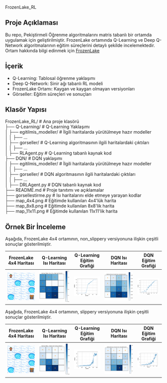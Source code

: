 FrozenLake_RL 

## Proje Açıklaması
 Bu repo, Pekiştirmeli Öğrenme algoritmalarını matris tabanlı bir ortamda uygulamak için geliştirilmiştir. FrozenLake ortamında Q-Learning ve Deep Q-Network algoritmalarının eğitim süreçlerini detaylı şekilde incelemektedir. 
  Ortam hakkında bilgi edinmek için [FrozenLake](https://www.gymlibrary.dev/environments/toy_text/frozen_lake/)

## İçerik 
- Q-Learning: Tablosal öğrenme yaklaşımı
- Deep Q-Network: Sinir ağı tabanlı RL modeli
- FrozenLake Ortamı: Kaygan ve kaygan olmayan versiyonları
- Görseller: Eğitim süreçleri ve sonuçları

## Klasör Yapısı  
FrozenLake_RL/                        # Ana proje klasörü  
├── Q-Learning/                       # Q-Learning Yaklaşımı  
│   ├── egitilmis_modeller/           # İlgili haritalarda yürütülmeye hazır modeller  
│   │   ├── ...  
│   ├── gorseller/                    # Q-Learning algoritmasının ilgili haritalardaki çıktıları  
│   │   ├── ...  
│   ├── RLAgent.py                    # Q-Learning tabanlı kaynak kod  
├── DQN/                              # DQN yaklaşımı  
│   ├── egitilmis_modeller/           # İlgili haritalarda yürütülmeye hazır modeller  
│   │   ├── ...  
│   ├── gorseller/                    # DQN algoritmasının ilgili haritalardaki çıktıları  
│   │   ├── ...  
│   ├── DRLAgent.py                   # DQN tabanlı kaynak kod  
├── README.md                         # Proje tanıtımı ve açıklamalar  
├── gorsellestirme.py                 # Isı haritalarını elde etmeye yarayan kodlar  
├── map_4x4.png                       # Eğitimde kullanılan 4x4'lük harita  
├── map_8x8.png                       # Eğitimde kullanılan 8x8'lik harita  
├── map_11x11.png                     # Eğitimde kullanılan 11x11'lik harita  

## Örnek Bir İnceleme
Aşağıda, FrozenLake 4x4 ortamının, non_slippery versiyonuna ilişkin çeşitli sonuçlar gösterilmiştir.  

| FrozenLake 4x4 Haritası | Q-Learning Isı Haritası | Q-Learning Eğitim Grafiği | DQN Isı Haritası | DQN Eğitim Grafiği |
|-------------------------|-------------------------|---------------------------|------------------|-------------------|
| ![FrozenLake](map_4x4.png) | ![QL Heatmap](Q-Learning/gorseller/q_table_4x4_non_slippery.png) | ![QL Training](Q-Learning/gorseller/rewards_and_episodes_4x4_non_slippery.png) | ![DQN Heatmap](DQN/gorseller/frozen_lake_dql_4x4_non_slippery.png) | ![DQN Training](DQN/gorseller/rewards_and_episodes_4x4_non_slippery.png) |

Aşağıda, FrozenLake 4x4 ortamının, slippery versiyonuna ilişkin çeşitli sonuçlar gösterilmiştir.  

| FrozenLake 4x4 Haritası | Q-Learning Isı Haritası | Q-Learning Eğitim Grafiği | DQN Isı Haritası | DQN Eğitim Grafiği |
|-------------------------|-------------------------|---------------------------|------------------|-------------------|
| ![FrozenLake](map_4x4.png) | ![QL Heatmap](Q-Learning/gorseller/q_table_4x4_slippery.png) | ![QL Training](Q-Learning/gorseller/rewards_and_episodes_4x4_slippery.png) | ![DQN Heatmap](DQN/gorseller/frozen_lake_dql_4x4_slippery.png) | ![DQN Training](DQN/gorseller/rewards_and_episodes_4x4_slippery.png) |
